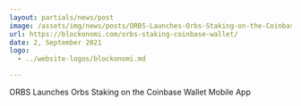 ```yaml
---
layout: partials/news/post
image: /assets/img/news/posts/ORBS-Launches-Orbs-Staking-on-the-Coinbase-Wallet-Mobile-App-blockonomi.jpeg
url: https://blockonomi.com/orbs-staking-coinbase-wallet/
date: 2, September 2021
logo: 
  - ../website-logos/blockonomi.md

---
```



ORBS Launches Orbs Staking on the Coinbase Wallet Mobile App
